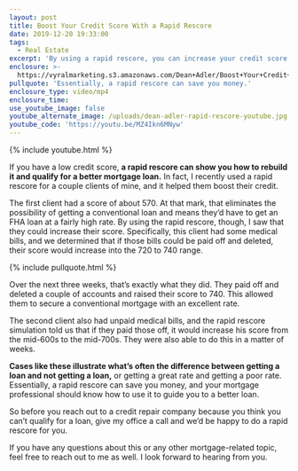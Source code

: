 ```yaml
---
layout: post
title: Boost Your Credit Score With a Rapid Rescore
date: 2019-12-20 19:33:00
tags:
  - Real Estate
excerpt: 'By using a rapid rescore, you can increase your credit score.'
enclosure: >-
  https://vyralmarketing.s3.amazonaws.com/Dean+Adler/Boost+Your+Credit+Score+With+a+Rapid+Rescore.mp4
pullquote: 'Essentially, a rapid rescore can save you money.'
enclosure_type: video/mp4
enclosure_time:
use_youtube_image: false
youtube_alternate_image: /uploads/dean-adler-rapid-rescore-youtube.jpg
youtube_code: 'https://youtu.be/MZ4Ikn6MNyw'
---
```


{% include youtube.html %}

If you have a low credit score, **a rapid rescore can show you how to rebuild it and qualify for a better mortgage loan.** In fact, I recently used a rapid rescore for a couple clients of mine, and it helped them boost their credit.&nbsp;

The first client had a score of about 570. At that mark, that eliminates the possibility of getting a conventional loan and means they’d have to get an FHA loan at a fairly high rate. By using the rapid rescore, though, I saw that they could increase their score. Specifically, this client had some medical bills, and we determined that if those bills could be paid off and deleted, their score would increase into the 720 to 740 range.&nbsp;

{% include pullquote.html %}

Over the next three weeks, that’s exactly what they did. They paid off and deleted a couple of accounts and raised their score to 740. This allowed them to secure a conventional mortgage with an excellent rate.&nbsp;

The second client also had unpaid medical bills, and the rapid rescore simulation told us that if they paid those off, it would increase his score from the mid-600s to the mid-700s. They were also able to do this in a matter of weeks.

**Cases like these illustrate what’s often the difference between getting a loan and not getting a loan,** or getting a great rate and getting a poor rate. Essentially, a rapid rescore can save you money, and your mortgage professional should know how to use it to guide you to a better loan.&nbsp;

So before you reach out to a credit repair company because you think you can’t qualify for a loan, give my office a call and we’d be happy to do a rapid rescore for you.&nbsp;

If you have any questions about this or any other mortgage-related topic, feel free to reach out to me as well. I look forward to hearing from you.